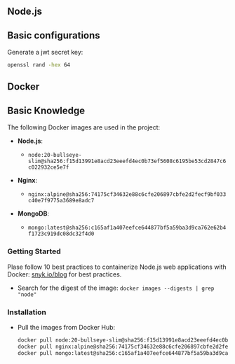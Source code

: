 ## Node.js

## Basic configurations

Generate a jwt secret key:

```sh
openssl rand -hex 64
```

## Docker

## Basic Knowledge

The following Docker images are used in the project:

- **Node.js**:
  - `node:20-bullseye-slim@sha256:f15d13991e8acd23eeefd4ec0b73ef5608c6195be53cd2847c6c022932ce5e7f`

- **Nginx**:
  - `nginx:alpine@sha256:74175cf34632e88c6cfe206897cbfe2d2fecf9bf033c40e7f9775a3689e8adc7`

- **MongoDB**:
  - `mongo:latest@sha256:c165af1a407eefce644877bf5a59ba3d9ca762e62b4f1723c919dc08dc32f4d0`



### Getting Started

Plase follow 10 best practices to containerize Node.js web applications with Docker: [snyk.io/blog](https://snyk.io/blog/10-best-practices-to-containerize-nodejs-web-applications-with-docker/) for best practices.


- Search for the digest of the image: `docker images --digests | grep "node"`

### Installation

- Pull the images from Docker Hub:

  ```sh
  docker pull node:20-bullseye-slim@sha256:f15d13991e8acd23eeefd4ec0b73ef5608c6195be53cd2847c6c022932ce5e7f
  docker pull nginx:alpine@sha256:74175cf34632e88c6cfe206897cbfe2d2fecf9bf033c40e7f9775a3689e8adc7
  docker pull mongo:latest@sha256:c165af1a407eefce644877bf5a59ba3d9ca762e62b4f1723c919dc08dc32f4d0
  ```
